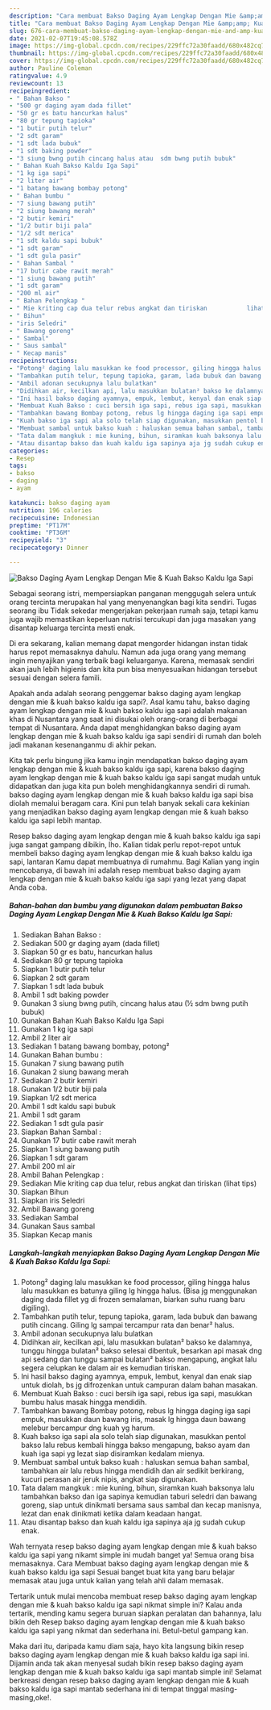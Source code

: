 ```yaml
---
description: "Cara membuat Bakso Daging Ayam Lengkap Dengan Mie &amp;amp; Kuah Bakso Kaldu Iga Sapi Sederhana Untuk Jualan"
title: "Cara membuat Bakso Daging Ayam Lengkap Dengan Mie &amp;amp; Kuah Bakso Kaldu Iga Sapi Sederhana Untuk Jualan"
slug: 676-cara-membuat-bakso-daging-ayam-lengkap-dengan-mie-and-amp-kuah-bakso-kaldu-iga-sapi-sederhana-untuk-jualan
date: 2021-02-07T19:45:08.578Z
image: https://img-global.cpcdn.com/recipes/229ffc72a30faadd/680x482cq70/bakso-daging-ayam-lengkap-dengan-mie-kuah-bakso-kaldu-iga-sapi-foto-resep-utama.jpg
thumbnail: https://img-global.cpcdn.com/recipes/229ffc72a30faadd/680x482cq70/bakso-daging-ayam-lengkap-dengan-mie-kuah-bakso-kaldu-iga-sapi-foto-resep-utama.jpg
cover: https://img-global.cpcdn.com/recipes/229ffc72a30faadd/680x482cq70/bakso-daging-ayam-lengkap-dengan-mie-kuah-bakso-kaldu-iga-sapi-foto-resep-utama.jpg
author: Pauline Coleman
ratingvalue: 4.9
reviewcount: 13
recipeingredient:
- " Bahan Bakso "
- "500 gr daging ayam dada fillet"
- "50 gr es batu hancurkan halus"
- "80 gr tepung tapioka"
- "1 butir putih telur"
- "2 sdt garam"
- "1 sdt lada bubuk"
- "1 sdt baking powder"
- "3 siung bwng putih cincang halus atau  sdm bwng putih bubuk"
- " Bahan Kuah Bakso Kaldu Iga Sapi"
- "1 kg iga sapi"
- "2 liter air"
- "1 batang bawang bombay potong"
- " Bahan bumbu "
- "7 siung bawang putih"
- "2 siung bawang merah"
- "2 butir kemiri"
- "1/2 butir biji pala"
- "1/2 sdt merica"
- "1 sdt kaldu sapi bubuk"
- "1 sdt garam"
- "1 sdt gula pasir"
- " Bahan Sambal "
- "17 butir cabe rawit merah"
- "1 siung bawang putih"
- "1 sdt garam"
- "200 ml air"
- " Bahan Pelengkap "
- " Mie kriting cap dua telur rebus angkat dan tiriskan           lihat tips"
- " Bihun"
- "iris Seledri"
- " Bawang goreng"
- " Sambal"
- " Saus sambal"
- " Kecap manis"
recipeinstructions:
- "Potong² daging lalu masukkan ke food processor, giling hingga halus lalu masukkan es batunya giling lg hingga halus. (Bisa jg menggunakan daging dada fillet yg di frozen semalaman, biarkan suhu ruang baru digiling)."
- "Tambahkan putih telur, tepung tapioka, garam, lada bubuk dan bawang putih cincang. Giling lg sampai tercampur rata dan benar² halus."
- "Ambil adonan secukupnya lalu bulatkan"
- "Didihkan air, kecilkan api, lalu masukkan bulatan² bakso ke dalamnya, tunggu hingga bulatan² bakso selesai dibentuk, besarkan api masak dng api sedang dan tunggu sampai bulatan² bakso mengapung, angkat lalu segera celupkan ke dalam air es kemudian tiriskan."
- "Ini hasil bakso daging ayamnya, empuk, lembut, kenyal dan enak siap untuk diolah, bs jg difrozenkan untuk campuran dalam bahan masakan."
- "Membuat Kuah Bakso : cuci bersih iga sapi, rebus iga sapi, masukkan bumbu halus masak hingga mendidih."
- "Tambahkan bawang Bombay potong, rebus lg hingga daging iga sapi empuk, masukkan daun bawang iris, masak lg hingga daun bawang melebur bercampur dng kuah yg harum."
- "Kuah bakso iga sapi ala solo telah siap digunakan, masukkan pentol bakso lalu rebus kembali hingga bakso mengapung, bakso ayam dan kuah iga sapi yg lezat siap disiramkan kedalam mienya."
- "Membuat sambal untuk bakso kuah : haluskan semua bahan sambal, tambahkan air lalu rebus hingga mendidih dan air sedikit berkirang, kucuri perasan air jeruk nipis, angkat siap digunakan."
- "Tata dalam mangkuk : mie kuning, bihun, siramkan kuah baksonya lalu tambahkan bakso dan iga sapinya kemudian taburi seledri dan bawang goreng, siap untuk dinikmati bersama saus sambal dan kecap manisnya, lezat dan enak dinikmati ketika dalam keadaan hangat."
- "Atau disantap bakso dan kuah kaldu iga sapinya aja jg sudah cukup enak."
categories:
- Resep
tags:
- bakso
- daging
- ayam

katakunci: bakso daging ayam 
nutrition: 196 calories
recipecuisine: Indonesian
preptime: "PT17M"
cooktime: "PT36M"
recipeyield: "3"
recipecategory: Dinner

---
```



![Bakso Daging Ayam Lengkap Dengan Mie &amp; Kuah Bakso Kaldu Iga Sapi](https://img-global.cpcdn.com/recipes/229ffc72a30faadd/680x482cq70/bakso-daging-ayam-lengkap-dengan-mie-kuah-bakso-kaldu-iga-sapi-foto-resep-utama.jpg)

Sebagai seorang istri, mempersiapkan panganan menggugah selera untuk orang tercinta merupakan hal yang menyenangkan bagi kita sendiri. Tugas seorang ibu Tidak sekedar mengerjakan pekerjaan rumah saja, tetapi kamu juga wajib memastikan keperluan nutrisi tercukupi dan juga masakan yang disantap keluarga tercinta mesti enak.

Di era  sekarang, kalian memang dapat mengorder hidangan instan tidak harus repot memasaknya dahulu. Namun ada juga orang yang memang ingin menyajikan yang terbaik bagi keluarganya. Karena, memasak sendiri akan jauh lebih higienis dan kita pun bisa menyesuaikan hidangan tersebut sesuai dengan selera famili. 



Apakah anda adalah seorang penggemar bakso daging ayam lengkap dengan mie &amp; kuah bakso kaldu iga sapi?. Asal kamu tahu, bakso daging ayam lengkap dengan mie &amp; kuah bakso kaldu iga sapi adalah makanan khas di Nusantara yang saat ini disukai oleh orang-orang di berbagai tempat di Nusantara. Anda dapat menghidangkan bakso daging ayam lengkap dengan mie &amp; kuah bakso kaldu iga sapi sendiri di rumah dan boleh jadi makanan kesenanganmu di akhir pekan.

Kita tak perlu bingung jika kamu ingin mendapatkan bakso daging ayam lengkap dengan mie &amp; kuah bakso kaldu iga sapi, karena bakso daging ayam lengkap dengan mie &amp; kuah bakso kaldu iga sapi sangat mudah untuk didapatkan dan juga kita pun boleh menghidangkannya sendiri di rumah. bakso daging ayam lengkap dengan mie &amp; kuah bakso kaldu iga sapi bisa diolah memalui beragam cara. Kini pun telah banyak sekali cara kekinian yang menjadikan bakso daging ayam lengkap dengan mie &amp; kuah bakso kaldu iga sapi lebih mantap.

Resep bakso daging ayam lengkap dengan mie &amp; kuah bakso kaldu iga sapi juga sangat gampang dibikin, lho. Kalian tidak perlu repot-repot untuk membeli bakso daging ayam lengkap dengan mie &amp; kuah bakso kaldu iga sapi, lantaran Kamu dapat membuatnya di rumahmu. Bagi Kalian yang ingin mencobanya, di bawah ini adalah resep membuat bakso daging ayam lengkap dengan mie &amp; kuah bakso kaldu iga sapi yang lezat yang dapat Anda coba.

<!--inarticleads1-->

##### Bahan-bahan dan bumbu yang digunakan dalam pembuatan Bakso Daging Ayam Lengkap Dengan Mie &amp; Kuah Bakso Kaldu Iga Sapi:

1. Sediakan  Bahan Bakso :
1. Sediakan 500 gr daging ayam (dada fillet)
1. Siapkan 50 gr es batu, hancurkan halus
1. Sediakan 80 gr tepung tapioka
1. Siapkan 1 butir putih telur
1. Siapkan 2 sdt garam
1. Siapkan 1 sdt lada bubuk
1. Ambil 1 sdt baking powder
1. Gunakan 3 siung bwng putih, cincang halus atau (½ sdm bwng putih bubuk)
1. Gunakan  Bahan Kuah Bakso Kaldu Iga Sapi
1. Gunakan 1 kg iga sapi
1. Ambil 2 liter air
1. Sediakan 1 batang bawang bombay, potong²
1. Gunakan  Bahan bumbu :
1. Gunakan 7 siung bawang putih
1. Gunakan 2 siung bawang merah
1. Sediakan 2 butir kemiri
1. Gunakan 1/2 butir biji pala
1. Siapkan 1/2 sdt merica
1. Ambil 1 sdt kaldu sapi bubuk
1. Ambil 1 sdt garam
1. Sediakan 1 sdt gula pasir
1. Siapkan  Bahan Sambal :
1. Gunakan 17 butir cabe rawit merah
1. Siapkan 1 siung bawang putih
1. Siapkan 1 sdt garam
1. Ambil 200 ml air
1. Ambil  Bahan Pelengkap :
1. Sediakan  Mie kriting cap dua telur, rebus angkat dan tiriskan           (lihat tips)
1. Siapkan  Bihun
1. Siapkan iris Seledri
1. Ambil  Bawang goreng
1. Sediakan  Sambal
1. Gunakan  Saus sambal
1. Siapkan  Kecap manis




<!--inarticleads2-->

##### Langkah-langkah menyiapkan Bakso Daging Ayam Lengkap Dengan Mie &amp; Kuah Bakso Kaldu Iga Sapi:

1. Potong² daging lalu masukkan ke food processor, giling hingga halus lalu masukkan es batunya giling lg hingga halus. (Bisa jg menggunakan daging dada fillet yg di frozen semalaman, biarkan suhu ruang baru digiling).
1. Tambahkan putih telur, tepung tapioka, garam, lada bubuk dan bawang putih cincang. Giling lg sampai tercampur rata dan benar² halus.
1. Ambil adonan secukupnya lalu bulatkan
1. Didihkan air, kecilkan api, lalu masukkan bulatan² bakso ke dalamnya, tunggu hingga bulatan² bakso selesai dibentuk, besarkan api masak dng api sedang dan tunggu sampai bulatan² bakso mengapung, angkat lalu segera celupkan ke dalam air es kemudian tiriskan.
1. Ini hasil bakso daging ayamnya, empuk, lembut, kenyal dan enak siap untuk diolah, bs jg difrozenkan untuk campuran dalam bahan masakan.
1. Membuat Kuah Bakso : cuci bersih iga sapi, rebus iga sapi, masukkan bumbu halus masak hingga mendidih.
1. Tambahkan bawang Bombay potong, rebus lg hingga daging iga sapi empuk, masukkan daun bawang iris, masak lg hingga daun bawang melebur bercampur dng kuah yg harum.
1. Kuah bakso iga sapi ala solo telah siap digunakan, masukkan pentol bakso lalu rebus kembali hingga bakso mengapung, bakso ayam dan kuah iga sapi yg lezat siap disiramkan kedalam mienya.
1. Membuat sambal untuk bakso kuah : haluskan semua bahan sambal, tambahkan air lalu rebus hingga mendidih dan air sedikit berkirang, kucuri perasan air jeruk nipis, angkat siap digunakan.
1. Tata dalam mangkuk : mie kuning, bihun, siramkan kuah baksonya lalu tambahkan bakso dan iga sapinya kemudian taburi seledri dan bawang goreng, siap untuk dinikmati bersama saus sambal dan kecap manisnya, lezat dan enak dinikmati ketika dalam keadaan hangat.
1. Atau disantap bakso dan kuah kaldu iga sapinya aja jg sudah cukup enak.




Wah ternyata resep bakso daging ayam lengkap dengan mie &amp; kuah bakso kaldu iga sapi yang nikamt simple ini mudah banget ya! Semua orang bisa memasaknya. Cara Membuat bakso daging ayam lengkap dengan mie &amp; kuah bakso kaldu iga sapi Sesuai banget buat kita yang baru belajar memasak atau juga untuk kalian yang telah ahli dalam memasak.

Tertarik untuk mulai mencoba membuat resep bakso daging ayam lengkap dengan mie &amp; kuah bakso kaldu iga sapi nikmat simple ini? Kalau anda tertarik, mending kamu segera buruan siapkan peralatan dan bahannya, lalu bikin deh Resep bakso daging ayam lengkap dengan mie &amp; kuah bakso kaldu iga sapi yang nikmat dan sederhana ini. Betul-betul gampang kan. 

Maka dari itu, daripada kamu diam saja, hayo kita langsung bikin resep bakso daging ayam lengkap dengan mie &amp; kuah bakso kaldu iga sapi ini. Dijamin anda tak akan menyesal sudah bikin resep bakso daging ayam lengkap dengan mie &amp; kuah bakso kaldu iga sapi mantab simple ini! Selamat berkreasi dengan resep bakso daging ayam lengkap dengan mie &amp; kuah bakso kaldu iga sapi mantab sederhana ini di tempat tinggal masing-masing,oke!.

